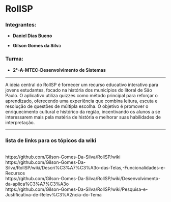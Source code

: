 <h1>RollSP</h1>
<h3>Integrantes:</h3>
<ul>
  <li>
    <p><b>Daniel Dias Bueno</b></p>
  </li>
  <li>
    <p><b>Gilson Gomes da Silv</b>a</p>
  </li>
</ul>

<h3>Turma:</h3>
<ul>
  <li>
    <p><b>2°-A-MTEC-Desenvolvimento de Sistemas</b></p>
  </li>
</ul>


<hr>

<p>A ideia central do RollSP é fornecer um recurso educativo interativo para jovens estudantes, focado na história dos municípios do litoral de São Paulo. O aplicativo utiliza quizzes como método principal para reforçar o aprendizado, oferecendo uma experiência que combina leitura, escuta e resolução de questões de múltipla escolha. O objetivo é promover o enriquecimento cultural e histórico da região, incentivando os alunos a se interessarem mais pela matéria de história e melhorar suas habilidades de interpretação.
</p>

<hr>
<h3>lista de links para os tópicos da wiki</h3>

<br>
https://github.com/Gilson-Gomes-Da-Silva/RollSP/wiki
<br>
https://github.com/Gilson-Gomes-Da-Silva/RollSP/wiki/Descri%C3%A7%C3%A3o-das-Telas,-Funcionalidades-e-Recursos
<br>
https://github.com/Gilson-Gomes-Da-Silva/RollSP/wiki/Desenvolvimento-da-aplica%C3%A7%C3%A3o
<br>
https://github.com/Gilson-Gomes-Da-Silva/RollSP/wiki/Pesquisa-e-Justificativa-de-Relev%C3%A2ncia-do-Tema
